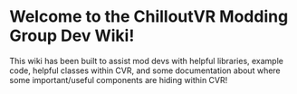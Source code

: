 # Welcome to the ChilloutVR Modding Group Dev Wiki!

This wiki has been built to assist mod devs with helpful libraries, example code, helpful classes within CVR, and some documentation about where some important/useful components are hiding within CVR!


